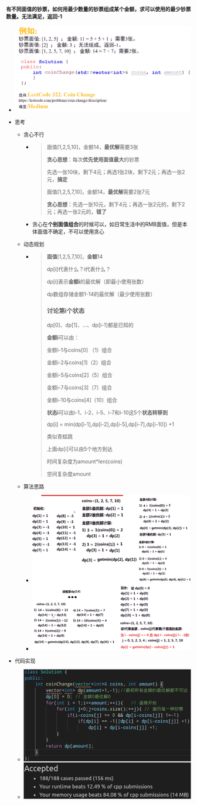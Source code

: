 #### 有**不同面值**的钞票，如何用**最少数量**的钞票组成**某个金额**，求可以使用的最少钞票数量。无法满足，返回-1

* ![image-20210706170951388](找零钱.assets/image-20210706170951388.png)

* 思考

  * 贪心不行 

    * > 面值[1,2,5,10]，金额14，**最优解**需要3张
      >
      > **贪心思想**：每次**优先使用面值最大**的钞票
      >
      > 先选一张10块，剩下4元；再选1张2块，剩下2元；再选一张2元，**搞定**
      >
      > 面值[1,2,5,7,10]，金额14，**最优解**需要2张7元
      >
      > **贪心思想**：先选一张10元，剩下4元；再选一张2元的，剩下2元；再选一张2元的，**错了**

    * 贪心在**个别面值组合**的时候可以，如日常生活中的RMB面值，但是本体面值不确定，不可以使用贪心

  * 动态规划 

    * > **面值**[1,2,5,7,10]，**金额**14
      >
      > dp[i]代表什么？i代表什么？
      >
      > dp[i]表示**金额i**的最优解（即最小使用张数）
      >
      > dp数组存储金额1-14的最优解（最少使用张数）
      >
      > ### 讨论第i个状态
      >
      > dp[0]、dp[1]、...、dp[i-1]都是已知的
      >
      > **金额i**可以由：
      >
      > 金额i-1与coins[0] （1）组合
      >
      > 金额i-2与coins[1]（2）组合
      >
      > 金额i-5与coins[2]（5）组合
      >
      > 金额i-7与coins[3]（7）组合
      >
      > 金额i-10与coins[4]（10）组合
      >
      > **状态i**可以由i-1、i-2、i-5、i-7和i-10这5个**状态转移到**
      >
      > dp[i] = min(dp[i-1],dp[i-2],dp[i-5],dp[i-7],dp[i-10]) +1
      >
      > 类似青蛙跳
      >
      > 上面dp[i]可以由5个地方到达
      >
      > 时间复杂度为amount*len(coins)
      >
      > 空间复杂度amount

  * 算法思路
    * ![image-20210706172810763](找零钱.assets/image-20210706172810763.png)
    * ![image-20210706173041436](找零钱.assets/image-20210706173041436.png)

* 代码实现

  * ![image-20210706195826902](找零钱.assets/image-20210706195826902.png)
  * ![image-20210706195835093](找零钱.assets/image-20210706195835093.png)

